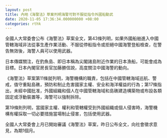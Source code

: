 ```yaml
---
layout: post
title: 內地《海警法》草案列明海警可對不服從指令外國船動武
date: 2020-11-05 17:36:34.000000000 +08:00
categories: rthk
---
```


全國人大常委會公布《海警法》草案全文，第43條列明，如果外國船舶進入中國管轄海域非法從事生產作業活動、不服從停船指令或拒絕中國海警登船檢查，在警告無效後，海警人員可以使用武器。

日本傳媒關注，在釣魚島、即日本稱為尖閣諸島附近作業的日本漁船，可能會成為目標。日本內閣官房長官加藤勝信說，高度關注中國海警的動向。

《海警法》草案第11條就列明，海警機構的職責，包括在中國管轄海域巡航、警戒，值守重點島礁，預防和制止危害國家主權、安全和海洋權益的行為；第17條指出，未經中國批准，外國組織和個人在中國管轄海域和島礁建造構築物或布設各類固定或浮動裝置等，海警可以強制拆除。

第19條則列明，當國家主權、權利和管轄權受到外國組織或個人侵害時，海警機構有權採取一切必要措施當場制止侵害，包括使用武器。

全國人大常委會上月已開始審議《海警法》草案，昨日公布全文，向社會徵求意見，為期1個月。
